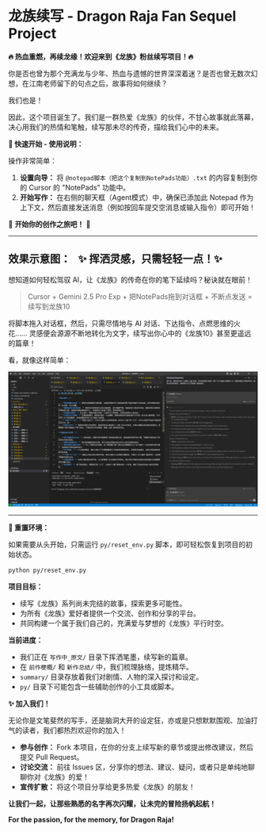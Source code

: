 # 龙族续写 - Dragon Raja Fan Sequel Project

**🔥 热血重燃，再续龙缘！欢迎来到《龙族》粉丝续写项目！🔥**

你是否也曾为那个充满龙与少年、热血与遗憾的世界深深着迷？是否也曾无数次幻想，在江南老师留下的句点之后，故事将如何继续？

我们也是！

因此，这个项目诞生了。我们是一群热爱《龙族》的伙伴，不甘心故事就此落幕，决心用我们的热情和笔触，续写那未尽的传奇，描绘我们心中的未来。

**🚀 快速开始 - 使用说明：**

操作非常简单：

1.  **设置向导：** 将 `@notepad脚本（把这个复制到NotePads功能）.txt` 的内容复制到你的 Cursor 的 "NotePads" 功能中。
2.  **开始写作：** 在右侧的聊天框（Agent模式）中，确保已添加此 Notepad 作为上下文，然后直接发送消息（例如按回车提交空消息或输入指令）即可开始！

🎉 **开始你的创作之旅吧！** 🎉

---





## 效果示意图：&nbsp;&nbsp;&nbsp;✨ 挥洒灵感，只需轻轻一点！✨

想知道如何轻松驾驭 AI，让《龙族》的传奇在你的笔下延续吗？秘诀就在眼前！

> Cursor + Gemini 2.5 Pro Exp + 把NotePads拖到对话框 + 不断点发送 = 续写到龙族10

将脚本拖入对话框，然后，只需尽情地与 AI 对话、下达指令、点燃思维的火花…… 灵感便会源源不断地转化为文字，续写出你心中的《龙族10》甚至更遥远的篇章！

看，就像这样简单：

![img.png_图片无法显示_多为DNS网络问题](./images/img.png)

---

**🔄 重置环境：**

如果需要从头开始，只需运行 `py/reset_env.py` 脚本，即可轻松恢复到项目的初始状态。

```bash
python py/reset_env.py
```

**项目目标：**

*   续写《龙族》系列尚未完结的故事，探索更多可能性。
*   为所有《龙族》爱好者提供一个交流、创作和分享的平台。
*   共同构建一个属于我们自己的，充满爱与梦想的《龙族》平行时空。

**当前进度：**

*   我们正在 `写作中_原文/` 目录下挥洒笔墨，续写新的篇章。
*   在 `前作梗概/` 和 `新作总结/` 中，我们梳理脉络，提炼精华。
*   `summary/` 目录存放着我们对剧情、人物的深入探讨和设定。
*   `py/` 目录下可能包含一些辅助创作的小工具或脚本。

**✨ 加入我们！**

无论你是文笔斐然的写手，还是脑洞大开的设定狂，亦或是只想默默围观、加油打气的读者，我们都热烈欢迎你的加入！

*   **参与创作：** Fork 本项目，在你的分支上续写新的章节或提出修改建议，然后提交 Pull Request。
*   **讨论交流：** 前往 Issues 区，分享你的想法、建议、疑问，或者只是单纯地聊聊你对《龙族》的爱！
*   **宣传扩散：** 将这个项目分享给更多热爱《龙族》的朋友！

**让我们一起，让那些熟悉的名字再次闪耀，让未完的冒险扬帆起航！**

**For the passion, for the memory, for Dragon Raja!**
